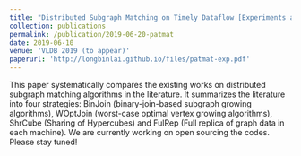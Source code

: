 ```yaml
---
title: "Distributed Subgraph Matching on Timely Dataflow [Experiments and Analyses]"
collection: publications
permalink: /publication/2019-06-20-patmat
date: 2019-06-10
venue: 'VLDB 2019 (to appear)'
paperurl: 'http://longbinlai.github.io/files/patmat-exp.pdf'
---
```


This paper systematically compares the existing works on distributed subgraph matching algorithms in the literature. It summarizes the literature into four strategies: BinJoin (binary-join-based subgraph growing algorithms), WOptJoin (worst-case optimal vertex growing algorithms), ShrCube (Sharing of Hypercubes) and FulRep (Full replica of graph data in each machine). We are currently working on open sourcing the codes. Please stay tuned!
